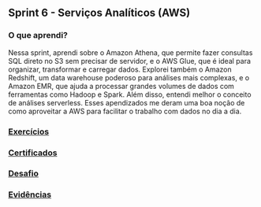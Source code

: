 ##   Sprint 6 - Serviços Analíticos (AWS)

### O que aprendi? ###
<p>

Nessa sprint, aprendi sobre o Amazon Athena, que permite fazer consultas SQL direto no S3 sem precisar de servidor, e o AWS Glue, que é ideal para organizar, transformar e carregar dados. Explorei também o Amazon Redshift, um data warehouse poderoso para análises mais complexas, e o Amazon EMR, que ajuda a processar grandes volumes de dados com ferramentas como Hadoop e Spark. Além disso, entendi melhor o conceito de análises serverless. Esses apendizados me deram uma boa noção de como aproveitar a AWS para facilitar o trabalho com dados no dia a dia.
 </p>

###  <a href= exercicios> Exercícios </a>
###  <a href= certificados> Certificados </a>
###  <a href= desafio> Desafio </a>
###  <a href= evidencias> Evidências </a>